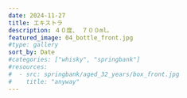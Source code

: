 ```yaml
---
date: 2024-11-27
title: エキストラ
description: ４０度、 ７００ml。
featured_image: 04_bottle_front.jpg
#type: gallery
sort_by: Date
#categories: ["whisky", "springbank"]
#resources:
#  - src: springbank/aged_32_years/box_front.jpg
#    title: "anyway"
---
```

